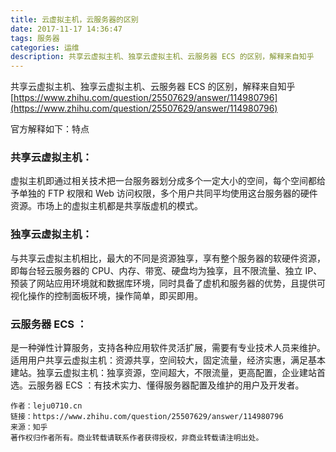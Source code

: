 ```yaml
---
title: 云虚拟主机，云服务器的区别
date: 2017-11-17 14:36:47
tags: 服务器
categories: 运维
description: 共享云虚拟主机、独享云虚拟主机、云服务器 ECS 的区别，解释来自知乎
---
```


共享云虚拟主机、独享云虚拟主机、云服务器 ECS 的区别，解释来自知乎
[https://www.zhihu.com/question/25507629/answer/114980796](https://www.zhihu.com/question/25507629/answer/114980796)

官方解释如下：特点

### 共享云虚拟主机：

虚拟主机即通过相关技术把一台服务器划分成多个一定大小的空间，每个空间都给予单独的 FTP 权限和 Web 访问权限，多个用户共同平均使用这台服务器的硬件资源。市场上的虚拟主机都是共享版虚机的模式。

### 独享云虚拟主机：

与共享云虚拟主机相比，最大的不同是资源独享，享有整个服务器的软硬件资源，即每台轻云服务器的 CPU、内存、带宽、硬盘均为独享，且不限流量、独立 IP、预装了网站应用环境就和数据库环境，同时具备了虚机和服务器的优势，且提供可视化操作的控制面板环境，操作简单，即买即用。

### 云服务器 ECS ：

是一种弹性计算服务，支持各种应用软件灵活扩展，需要有专业技术人员来维护。 适用用户共享云虚拟主机：资源共享，空间较大，固定流量，经济实惠，满足基本建站。独享云虚拟主机：独享资源，空间超大，不限流量，更高配置，企业建站首选。云服务器 ECS ：有技术实力、懂得服务器配置及维护的用户及开发者。

```
作者：leju0710.cn
链接：https://www.zhihu.com/question/25507629/answer/114980796
来源：知乎
著作权归作者所有。商业转载请联系作者获得授权，非商业转载请注明出处。
```
